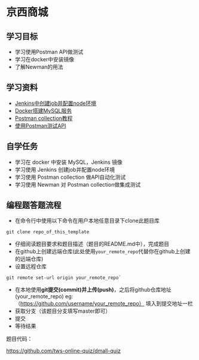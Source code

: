 # 京西商城

## 学习目标
- 学习使用Postman API做测试
- 学习在docker中安装镜像
- 了解Newman的用法

## 学习资料
- [Jenkins中创建job并配置node环境](https://www.jianshu.com/p/72a47fa4bf40)
- [Docker搭建MySQL服务](http://pwcong.me/2016/03/17/Docker%E6%90%AD%E5%BB%BAMySQL%E6%9C%8D%E5%8A%A1/)
- [Postman collection教程](https://www.getpostman.com/docs/v6/postman/collections/intro_to_collections)
- [使用Postman测试API](http://blog.ideasriver.com/using-postman-to-test-api/)

## 自学任务
- 学习在 docker 中安装 MySQL，Jenkins 镜像
- 学习使用 Jenkins 创建job并配置node环境
- 学习使用 Postman collection 做API自动化测试
- 学习使用 Newman 对 Postman collection做集成测试

## 编程题答题流程
- 在命令行中使用以下命令在用户本地任意目录下clone此题目库 
````
git clone repo_of_this_template
````
- 仔细阅读题目要求和题目描述（题目的README.md中），完成题目
- 在github上创建远端仓库(此处使用`your_remote_repo`代替你在github上创建的远端仓库)
- 设置远程仓库
````
git remote set-url origin your_remote_repo`
````
- 在本地使用**git提交(commit)**并**上传(push)**，之后将github仓库地址(your_remote_repo) eg:（https://github.com/username/your_remote_repo） 填入到提交地址一栏 
- 获取分支（该题目分支填写master即可）
- 提交
- 等待结果


题目代码：

https://github.com/tws-online-quiz/dmall-quiz